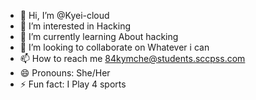 - 👋 Hi, I’m @Kyei-cloud 
- 👀 I’m interested in Hacking 
- 🌱 I’m currently learning About hacking 
- 💞️ I’m looking to collaborate on Whatever i can 
- 📫 How to reach me 84kymche@students.sccpss.com
- 😄 Pronouns: She/Her 
- ⚡ Fun fact: I Play 4 sports

<!---
Kyei-cloud/Kyei-cloud is a ✨ special ✨ repository because its `README.md` (this file) appears on your GitHub profile.
You can click the Preview link to take a look at your changes.
--->
